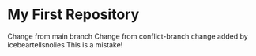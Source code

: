 # My First Repository
Change from main branch
Change from conflict-branch
change added by icebeartellsnolies
This is a mistake!
